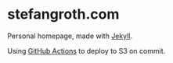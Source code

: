 # stefangroth.com
Personal homepage, made with [Jekyll](http://jekyllrb.com).

Using [GitHub Actions](https://github.com/features/actions) to deploy to S3 on commit.
